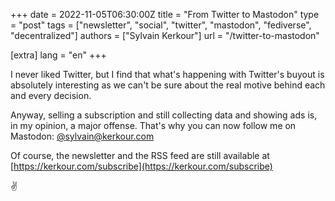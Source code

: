 +++
date = 2022-11-05T06:30:00Z
title = "From Twitter to Mastodon"
type = "post"
tags = ["newsletter", "social", "twitter", "mastodon", "fediverse", "decentralized"]
authors = ["Sylvain Kerkour"]
url = "/twitter-to-mastodon"

[extra]
lang = "en"
+++

I never liked Twitter, but I find that what's happening with Twitter's buyout is absolutely interesting as we can't be sure about the real motive behind each and every decision.

Anyway, selling a subscription and still collecting data and showing ads is, in my opinion, a major offense. That's why you can now follow me on Mastodon: [@sylvain@kerkour.com](https://social.kerkour.com/@sylvain)

Of course, the newsletter and the RSS feed are still available at [https://kerkour.com/subscribe](https://kerkour.com/subscribe)

✌️
